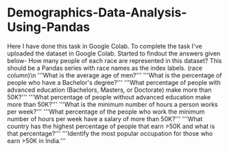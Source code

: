 # Demographics-Data-Analysis-Using-Pandas
Here I have done this task in Google Colab. To complete the task I've uploaded the dataset in Google Colab. Started to findout the answers given below-
How many people of each race are represented in this dataset? This should be a Pandas series with race names as the index labels. (race column)\n
'''What is the average age of men?'''
'''What is the percentage of people who have a Bachelor's degree?'''
'''What percentage of people with advanced education (Bachelors, Masters, or Doctorate) make more than 50K?'''
'''What percentage of people without advanced education make more than 50K?'''
'''What is the minimum number of hours a person works per week?'''
'''What percentage of the people who work the minimum number of hours per week have a salary of more than 50K?'''
'''What country has the highest percentage of people that earn >50K and what is that percentage?'''
'''Identify the most popular occupation for those who earn >50K in India.'''

